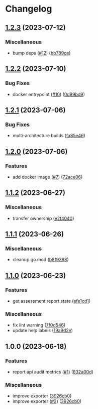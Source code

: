 # Changelog

## [1.2.3](https://github.com/verizonconnect/42crunch-exporter/compare/v1.2.2...v1.2.3) (2023-07-12)


### Miscellaneous

* bump deps ([#12](https://github.com/verizonconnect/42crunch-exporter/issues/12)) ([bb789ce](https://github.com/verizonconnect/42crunch-exporter/commit/bb789cea0601e58e3e1eee29f44977ddef6cf9cc))

## [1.2.2](https://github.com/verizonconnect/42crunch-exporter/compare/v1.2.1...v1.2.2) (2023-07-10)


### Bug Fixes

* docker entrypoint ([#10](https://github.com/verizonconnect/42crunch-exporter/issues/10)) ([0d99bd9](https://github.com/verizonconnect/42crunch-exporter/commit/0d99bd990aee0b753bfbeba73af1ae09f945350a))

## [1.2.1](https://github.com/verizonconnect/42crunch-exporter/compare/v1.2.0...v1.2.1) (2023-07-06)


### Bug Fixes

* multi-architecture builds ([fa85e46](https://github.com/verizonconnect/42crunch-exporter/commit/fa85e46d42fa7e54aaff0e2bd80cbe8956b9f047))

## [1.2.0](https://github.com/verizonconnect/42crunch-exporter/compare/v1.1.2...v1.2.0) (2023-07-06)


### Features

* add docker image ([#7](https://github.com/verizonconnect/42crunch-exporter/issues/7)) ([72ace06](https://github.com/verizonconnect/42crunch-exporter/commit/72ace06dc7296122d37ef9aa7aac5f32f0ab124e))

## [1.1.2](https://github.com/verizonconnect/42crunch-exporter/compare/v1.1.1...v1.1.2) (2023-06-27)


### Miscellaneous

* transfer ownership ([e2f4040](https://github.com/verizonconnect/42crunch-exporter/commit/e2f404091cf0e33696f1d12191c3ee22770b6c1c))

## [1.1.1](https://github.com/verizonconnect/42crunch-exporter/compare/v1.1.0...v1.1.1) (2023-06-26)


### Miscellaneous

* cleanup go.mod ([b8f9388](https://github.com/verizonconnect/42crunch-exporter/commit/b8f93880d468d52dd34fd0d51a9191c270252c4b))

## [1.1.0](https://github.com/verizonconnect/42crunch-exporter/compare/v1.0.0...v1.1.0) (2023-06-23)


### Features

* get assessment report state ([efe1cd1](https://github.com/verizonconnect/42crunch-exporter/commit/efe1cd1ecc97673ebe3be5e9eb894ad623efe4d1))


### Miscellaneous

* fix lint warning ([7f0d546](https://github.com/verizonconnect/42crunch-exporter/commit/7f0d5461216a035fde70800aac1c89b240be2da6))
* update help labels ([19a9d2e](https://github.com/verizonconnect/42crunch-exporter/commit/19a9d2e1e15905eabd4c2f3f2027f35ea4d86bc3))

## 1.0.0 (2023-06-18)


### Features

* report api audit metrics ([#1](https://github.com/verizonconnect/42crunch-exporter/issues/1)) ([832a00d](https://github.com/verizonconnect/42crunch-exporter/commit/832a00da1802707c292b852b212a057395fd352b))


### Miscellaneous

* improve exporter ([3926cb0](https://github.com/verizonconnect/42crunch-exporter/commit/3926cb08f9980dfc8add9a607531441c6c5aa3a1))
* improve exporter ([#2](https://github.com/verizonconnect/42crunch-exporter/issues/2)) ([3926cb0](https://github.com/verizonconnect/42crunch-exporter/commit/3926cb08f9980dfc8add9a607531441c6c5aa3a1))
